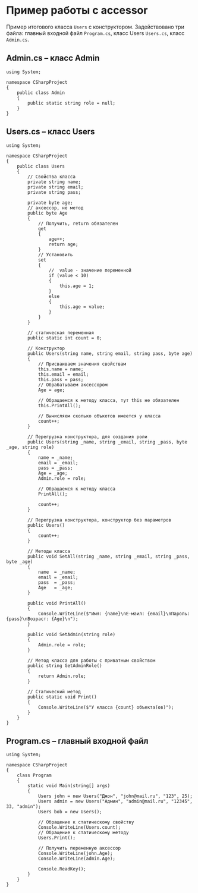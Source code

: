 # Пример работы с accessor
Пример итогового класса `Users` с конструктором. Задействовано три файла: главный входной файл `Program.cs`, класс Users `Users.cs`, класс `Admin.cs`.

## Admin.cs &ndash; класс Admin

    using System;

    namespace CSharpProject
    {
        public class Admin
        {
            public static string role = null;
        }
    }

## Users.cs &ndash; класс Users

    using System;

    namespace CSharpProject
    {
        public class Users
        {
            // Свойства класса
            private string name;
            private string email;
            private string pass;
            
            private byte age;
            // аксессор, не метод
            public byte Age
            {
                // Получить, return обязателен
                get
                {
                    age++;
                    return age;
                }
                // Установить
                set
                {
                    //  value - значение переменной
                    if (value < 10)
                    {
                        this.age = 1;
                    }
                    else
                    {
                        this.age = value;
                    }
                }
            }

            // статическая переменная
            public static int count = 0;

            // Конструктор
            public Users(string name, string email, string pass, byte age)
            {
                // Присваиваем значения свойствам
                this.name = name;
                this.email = email;
                this.pass = pass;
                // Обрабатываем аксессором
                Age = age;

                // Обращаемся к методу класса, тут this не обязателен
                this.PrintAll();

                // Вычисляем сколько объкетов имеется у класса
                count++;
            }

            // Перегрузка конструктора, для создания роли
            public Users(string _name, string _email, string _pass, byte _age, string role)
            {
                name = _name;
                email = _email;
                pass = _pass;
                Age = _age;
                Admin.role = role;

                // Обращаемся к методу класса
                PrintAll();

                count++;
            }

            // Перегрузка конструктора, конструктор без параметров
            public Users()
            {
                count++;
            }

            // Методы класса
            public void SetAll(string _name, string _email, string _pass, byte _age)
            {
                name  = _name;
                email = _email;
                pass  = _pass;
                Age   = _age;
            }

            public void PrintAll()
            {
                Console.WriteLine($"Имя: {name}\nЕ-маил: {email}\nПароль: {pass}\nВозраст: {Age}\n");
            }

            public void SetAdmin(string role)
            {
                Admin.role = role;
            }

            // Метод класса для работы с приватным свойством
            public string GetAdminRole()
            {
                return Admin.role;
            }

            // Статический метод
            public static void Print()
            {
                Console.WriteLine($"У класса {count} объекта(ов)");
            }
        }
    }

## Program.cs &ndash; главный входной файл

    using System;

    namespace CSharpProject
    {
        class Program
        {
            static void Main(string[] args)
            {
                Users john = new Users("Джон", "john@mail.ru", "123", 25);
                Users admin = new Users("Админ", "admin@mail.ru", "12345", 33, "admin");
                Users bob = new Users();

                // Обращение к статическому свойству
                Console.WriteLine(Users.count);
                // Обращение к статическому методу
                Users.Print();

                // Получить переменную аксессор
                Console.WriteLine(john.Age);
                Console.WriteLine(admin.Age);

                Console.ReadKey();
            }
        }
    }
